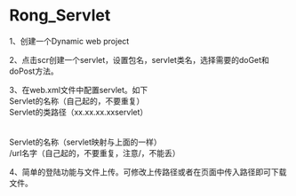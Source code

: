 # Rong_Servlet
1、创建一个Dynamic web project

2、点击scr创建一个servlet，设置包名，servlet类名，选择需要的doGet和doPost方法。

3、在web.xml文件中配置servlet。如下
    <servlet>  
    <servlet-name>Servlet的名称（自己起的，不要重复）</servlet-name>  
       <servlet-class>Servlet的类路径（xx.xx.xx.xxservlet）</servlet-class>  
    </servlet>  
    <servlet-mapping>  
       <servlet-name>Servlet的名称（servlet映射与上面的一样）</servlet-name>  
       <url-pattern>/url名字（自己起的，不要重复，注意/，不能丢）</url-pattern>  
    </servlet-mapping>
    
 4、简单的登陆功能与文件上传。可修改上传路径或者在页面中传入路径即可下载文件。
